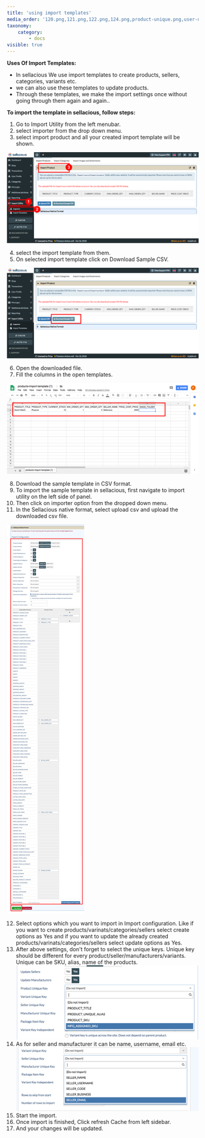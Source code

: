 ```yaml
---
title: 'using import templates'
media_order: '120.png,121.png,122.png,124.png,product-unique.png,user-unique.png'
taxonomy:
    category:
        - docs
visible: true
---
```


**Uses Of Import Templates:**
* In sellacious We use import templates to create products, sellers, categories, variants etc.
* we can also use these templates to update products.
* Through these templates, we make the import settings once without going through them again and again..

**To import the template in sellacious, follow steps:**

1. Go to Import Utility from the left menubar.
2. select importer from the drop down menu.
3. select import product and all your created import template will be shown.

![](120.png)

4. select the import template from them.
5. On selected import template click on Download Sample CSV.

![](121.png)

6. Open the downloaded file.
7. Fill the columns in the open templates.

![](122.png)

8. Download the sample template in CSV format.
9. To import the sample template in sellacious, first navigate to import utility on the left side of panel.
10. Then click on importer option from  the dropped down menu.
11. In the Sellacious native format, select upload csv and upload the downloaded csv file.

![](124.png)

12. Select options which you want to import in Import configuration. Like if you want to create products/varinats/categories/sellers select create options as Yes and if you want to update the already created products/varinats/categories/sellers select update options as Yes.
13. After above settings, don't forget to select the unique keys. Unique key should be different for every product/seller/manufacturers/variants. Unique can be SKU, alias, name of the products.
![](product-unique.png)
14. As for seller and manufacturer it can be name, username, email etc.
![](user-unique.png)
15. Start the import.
16. Once import is finished, Click refresh Cache from left sidebar.
17. And your changes will be updated.